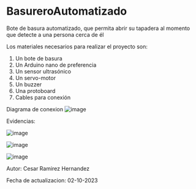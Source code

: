 # BasureroAutomatizado
 Bote de basura automatizado, que permita abrir su tapadera al momento que detecte a una persona cerca de él

Los materiales necesarios para realizar el proyecto son:
 1. Un bote de basura
 2. Un Arduino nano de preferencia
 3. Un sensor ultrasónico
 4. Un servo-motor
 5. Un buzzer
 6. Una protoboard
 7. Cables para conexión

Diagrama de conexion
![image](https://github.com/RamirezHernandezCesar/BasureroAutomatizado/assets/144304302/04887a27-34e9-4948-842c-8523739845e2)

Evidencias:

![image](https://github.com/RamirezHernandezCesar/BasureroAutomatizado/assets/144304302/2895a6c4-aaed-4ac4-af76-eed4b5bd2224)

![image](https://github.com/RamirezHernandezCesar/BasureroAutomatizado/assets/144304302/3bf38a06-6222-4b12-a5cd-fb8e5635d867)

![image](https://github.com/RamirezHernandezCesar/BasureroAutomatizado/assets/144304302/e67bcb2a-1bed-46fc-bb76-b8067ca1ddbc)


Autor: Cesar Ramirez Hernandez

Fecha de actualizacion: 02-10-2023









 
